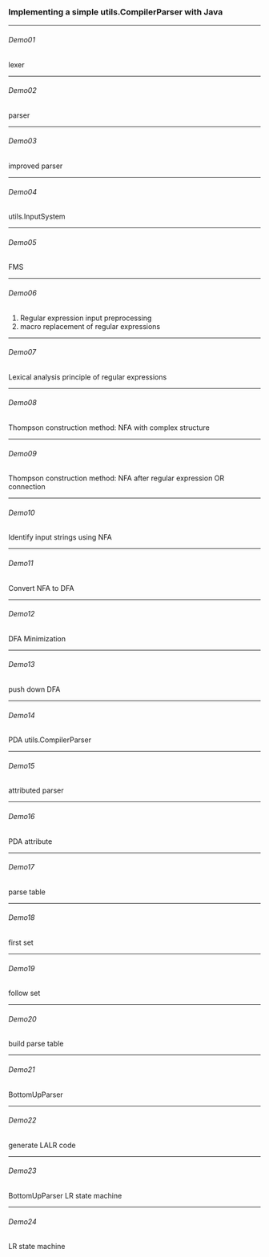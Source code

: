 ### Implementing a simple utils.CompilerParser with Java
***
###### Demo01
lexer
***
###### Demo02
parser
***
###### Demo03
improved parser
***
###### Demo04
utils.InputSystem
****
###### Demo05
FMS
***
###### Demo06
1. Regular expression input preprocessing
2. macro replacement of regular expressions
***
###### Demo07
Lexical analysis principle of regular expressions
***
###### Demo08
Thompson construction method: NFA with complex structure
***
###### Demo09
Thompson construction method: NFA after regular expression OR connection
***
###### Demo10
Identify input strings using NFA
***
###### Demo11
Convert NFA to DFA
***
###### Demo12
DFA Minimization
***
###### Demo13
push down DFA
***
###### Demo14
PDA utils.CompilerParser
***
###### Demo15
attributed parser
***
###### Demo16
PDA attribute
***
###### Demo17
parse table
***
###### Demo18
first set
***
###### Demo19
follow set
***
###### Demo20
build parse table
***
###### Demo21
BottomUpParser
***
###### Demo22
generate LALR code
***
###### Demo23
BottomUpParser LR state machine
***
###### Demo24
LR state machine